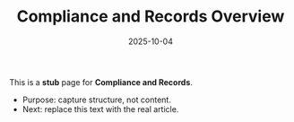 ﻿---
title: "Compliance and Records Overview"
description: "Stub â€” outline for Compliance and Records. Replace with real content."
date: "2025-10-04"
draft: true
tags: ["stub","wiki"]
topics: ["compliance-and-records"]
audiences: ["beginner"]
---
This is a **stub** page for **Compliance and Records**. 

- Purpose: capture structure, not content.
- Next: replace this text with the real article.

